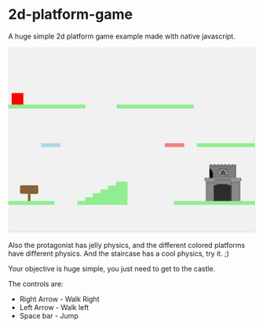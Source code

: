 # 2d-platform-game
A huge simple 2d platform game example made with native javascript.

![Screenshot](game-screenshot.png)

Also the protagonist has jelly physics, and the different colored platforms have different physics.
And the staircase has a cool physics, try it. ;)

Your objective is huge simple, you just need to get to the castle.

The controls are:

* Right Arrow - Walk Right
* Left Arrow - Walk left
* Space bar - Jump
